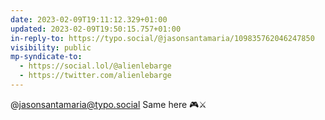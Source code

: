 ```yaml
---
date: 2023-02-09T19:11:12.329+01:00
updated: 2023-02-09T19:50:15.757+01:00
in-reply-to: https://typo.social/@jasonsantamaria/109835762046247850
visibility: public
mp-syndicate-to:
  - https://social.lol/@alienlebarge
  - https://twitter.com/alienlebarge
---
```

@jasonsantamaria@typo.social Same here 🎮⚔️
